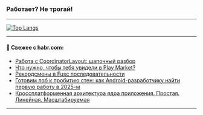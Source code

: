 ### Работает? Не трогай!

---
<!--
#### 🛠️ Technical stack:

![Java](https://img.shields.io/badge/Java-informational?logo=Oracle&style=flat&logoColor=white&color=FF4500)
![Kotlin](https://img.shields.io/badge/Kotlin-informational?logo=Kotlin&style=flat&logoColor=white&color=774D97)
![TS](https://img.shields.io/badge/TypeScript-informational?logo=typeScript&style=flat&logoColor=black&color=017acc)
![Python](https://img.shields.io/badge/Python-informational?logo=Python&style=flat&logoColor=black&color=ffdd54) <br>
![Spring](https://img.shields.io/badge/Spring-informational?logo=Spring&style=flat&logoColor=white&color=6DB33F) 
![SpringBoot](https://img.shields.io/badge/SpringBoot-informational?logo=SpringBoot&style=flat&logoColor=white&color=6DB33F)
![Nest](https://img.shields.io/badge/NestJS-informational?logo=NestJS&style=flat&logoColor=white&color=E0234E) 
![NodeJS](https://img.shields.io/badge/NodeJS-informational?logo=node.js&style=flat&logoColor=white&color=70A760)<br>
![PostgreSQL](https://img.shields.io/badge/PostgreSQL-informational?logo=PostgreSQL&style=flat&logoColor=white&color=DAA520)
![MongoDB](https://img.shields.io/badge/MongoDB-informational?logo=MongoDB&style=flat&logoColor=white&color=870000)
![Apache](https://img.shields.io/badge/Apache-informational?logo=apache&style=flat&logoColor=white&color=f74e28)

___ 
-->

<!--- #### 🛠️ : --->

[![Top Langs](https://github-readme-stats-82jvfl3w3-advtsettinggmailcoms-projects.vercel.app/api/top-langs/?username=zloylis&langs_count=10&hide_title=true&title_color=e6edf3&size_weight=0.5&count_weight=0.5&layout=compact&hide_progress=true&hide_border=true&theme=dracula)](https://github.com/zloylis)

<!---


####  :octocat:&nbsp;&nbsp; Статистика:

![GitHub stats](https://github-readme-stats-u2qms2cxw-advtsettinggmailcoms-projects.vercel.app/api?username=zloylis&show_icons=true&hide_border=true&theme=dracula&title_color=e6edf3&include_all_commits=true&count_private=true&hide_rank=false&hide_title=true&rank_icon=github)
-->
---

#### 💬 Свежее с habr.com:

<!-- BLOG-POST-LIST:START -->
- [Работа с CoordinatorLayout: шапочный разбор](https://habr.com/ru/companies/avito/articles/859692/?utm_source=habrahabr&utm_medium=rss&utm_campaign=859692)
- [Что нужно, чтобы тебя увидели в Play Market?](https://habr.com/ru/articles/859844/?utm_source=habrahabr&utm_medium=rss&utm_campaign=859844)
- [Рекордсмены в Fusc последовательности](https://habr.com/ru/articles/859162/?utm_source=habrahabr&utm_medium=rss&utm_campaign=859162)
- [Готовим лоб к пробитию стен: как Android-разработчику найти первую работу в 2025-м](https://habr.com/ru/articles/859258/?utm_source=habrahabr&utm_medium=rss&utm_campaign=859258)
- [Кроссплатформенная архитектура ядра приложения. Простая. Линейная. Масштабируемая](https://habr.com/ru/articles/851808/?utm_source=habrahabr&utm_medium=rss&utm_campaign=851808)
<!-- BLOG-POST-LIST:END -->

---
